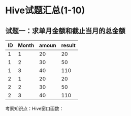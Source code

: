 # Hive试题汇总\(1-10\)

## 试题一：求单月金额和截止当月的总金额

| ID | Month | amoun | result |
| :--- | :--- | :--- | :--- |
| 1 | 1 | 20 | 20 |
| 1 | 2 | 30 | 50 |
| 1 | 3 | 40 | 110 |
| 2 | 1 | 20 | 20 |
| 2 | 2 | 30 | 50 |
| 2 | 3 | 40 | 110 |

考察知识点：Hive窗口函数：

